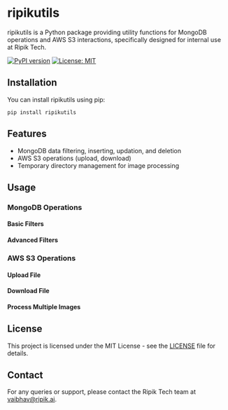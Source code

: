 # ripikutils

ripikutils is a Python package providing utility functions for MongoDB operations and AWS S3 interactions, specifically designed for internal use at Ripik Tech.

[![PyPI version](https://badge.fury.io/py/ripikutils.svg)](https://badge.fury.io/py/ripikutils)
[![License: MIT](https://img.shields.io/badge/License-MIT-yellow.svg)](https://opensource.org/licenses/MIT)

## Installation

You can install ripikutils using pip:

```
pip install ripikutils
```

## Features

- MongoDB data filtering, inserting, updation, and deletion
- AWS S3 operations (upload, download)
- Temporary directory management for image processing

## Usage

### MongoDB Operations

#### Basic Filters

<!-- ```python
from ripikutils.mongo import apply_basic_filter

# Apply basic filter to your MongoDB query
filtered_data = apply_basic_filter(collection, filter_params)
``` -->

#### Advanced Filters

<!-- ```python
from ripikutils.mongo import apply_advanced_filter

# Apply advanced filter with additional options
filtered_data = apply_advanced_filter(collection, filter_params, additional_options)
``` -->

### AWS S3 Operations

#### Upload File
<!-- 
```python
from ripikutils.aws import upload_to_s3

# Upload a file to S3
upload_to_s3(file_path, bucket_name, object_name)
``` -->

#### Download File

<!-- ```python
from ripikutils.aws import download_from_s3

# Download a file from S3
download_from_s3(bucket_name, object_name, local_file_path)
``` -->

#### Process Multiple Images

<!-- ```python
from ripikutils.aws import process_multiple_images

# Download images to a temp directory, process them, and upload results
result_paths = process_multiple_images(bucket_name, image_keys)
``` -->

## License

This project is licensed under the MIT License - see the [LICENSE](LICENSE) file for details.

## Contact

For any queries or support, please contact the Ripik Tech team at [vaibhav@ripik.ai](mailto:vaibhav@ripik.ai).